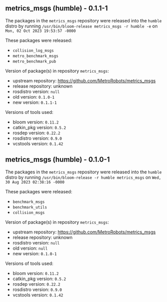 ## metrics_msgs (humble) - 0.1.1-1

The packages in the `metrics_msgs` repository were released into the `humble` distro by running `/usr/bin/bloom-release metrics_msgs -r humble -e` on `Mon, 02 Oct 2023 19:53:57 -0000`

These packages were released:
- `collision_log_msgs`
- `metro_benchmark_msgs`
- `metro_benchmark_pub`

Version of package(s) in repository `metrics_msgs`:

- upstream repository: https://github.com/MetroRobots/metrics_msgs
- release repository: unknown
- rosdistro version: `null`
- old version: `0.1.0-1`
- new version: `0.1.1-1`

Versions of tools used:

- bloom version: `0.11.2`
- catkin_pkg version: `0.5.2`
- rosdep version: `0.22.2`
- rosdistro version: `0.9.0`
- vcstools version: `0.1.42`


## metrics_msgs (humble) - 0.1.0-1

The packages in the `metrics_msgs` repository were released into the `humble` distro by running `/usr/bin/bloom-release -r humble metrics_msgs` on `Wed, 30 Aug 2023 02:38:16 -0000`

These packages were released:
- `benchmark_msgs`
- `benchmark_utils`
- `collision_msgs`

Version of package(s) in repository `metrics_msgs`:

- upstream repository: https://github.com/MetroRobots/metrics_msgs
- release repository: unknown
- rosdistro version: `null`
- old version: `null`
- new version: `0.1.0-1`

Versions of tools used:

- bloom version: `0.11.2`
- catkin_pkg version: `0.5.2`
- rosdep version: `0.22.2`
- rosdistro version: `0.9.0`
- vcstools version: `0.1.42`


